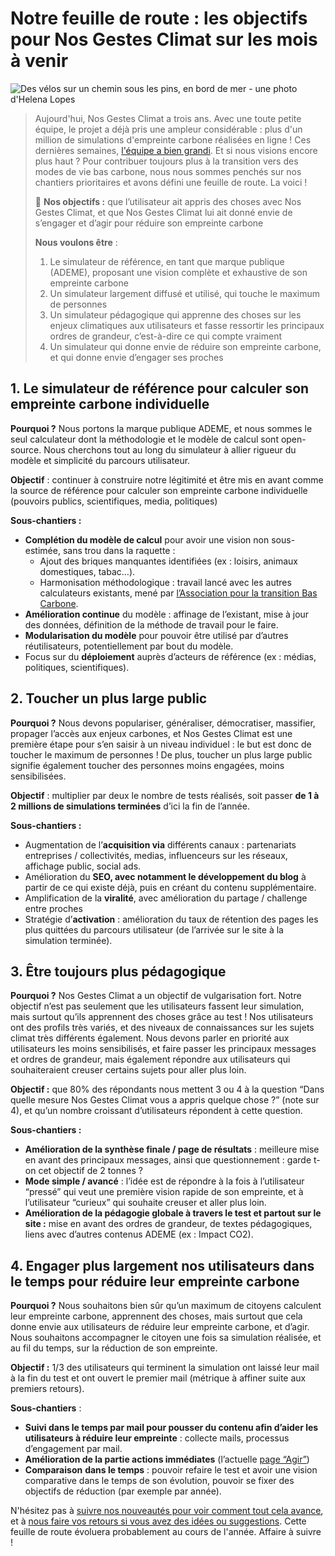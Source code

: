 # Notre feuille de route : les objectifs pour Nos Gestes Climat sur les mois à venir

![Des vélos sur un chemin sous les pins, en bord de mer - une photo d'Helena Lopes](/images/pexels-helena-lopes-4409455.jpg)

> Aujourd'hui, Nos Gestes Climat a trois ans. Avec une toute petite équipe, le projet a déjà pris une ampleur considérable : plus d'un million de simulations d'empreinte carbone réalisées en ligne !
> Ces dernières semaines, [l'équipe a bien grandi](https://beta.gouv.fr/startups/nosgestesclimat.html). Et si nous visions encore plus haut ?
> Pour contribuer toujours plus à la transition vers des modes de vie bas carbone, nous nous sommes penchés sur nos chantiers prioritaires et avons défini une feuille de route. La voici !
>
> 📢 **Nos objectifs :** que l’utilisateur ait appris des choses avec Nos Gestes Climat, et que Nos Gestes Climat lui ait donné envie de s’engager et d’agir pour réduire son empreinte carbone
>
> **Nous voulons être** :
>
> 1. Le simulateur de référence, en tant que marque publique (ADEME), proposant une vision complète et exhaustive de son empreinte carbone
> 2. Un simulateur largement diffusé et utilisé, qui touche le maximum de personnes
> 3. Un simulateur pédagogique qui apprenne des choses sur les enjeux climatiques aux utilisateurs et fasse ressortir les principaux ordres de grandeur, c’est-à-dire ce qui compte vraiment
> 4. Un simulateur qui donne envie de réduire son empreinte carbone, et qui donne envie d’engager ses proches

## 1. Le simulateur de référence pour calculer son empreinte carbone individuelle

**Pourquoi ?** Nous portons la marque publique ADEME, et nous sommes le seul calculateur dont la méthodologie et le modèle de calcul sont open-source. Nous cherchons tout au long du simulateur à allier rigueur du modèle et simplicité du parcours utilisateur.

**Objectif** : continuer à construire notre légitimité et être mis en avant comme la source de référence pour calculer son empreinte carbone individuelle (pouvoirs publics, scientifiques, media, politiques)

**Sous-chantiers :**

-   **Complétion du modèle de calcul** pour avoir une vision non sous-estimée, sans trou dans la raquette :
    -   Ajout des briques manquantes identifiées (ex : loisirs, animaux domestiques, tabac…).
    -   Harmonisation méthodologique : travail lancé avec les autres calculateurs existants, mené par [l’Association pour la transition Bas Carbone](https://abc-transitionbascarbone.fr/).
-   **Amélioration continue** du modèle : affinage de l’existant, mise à jour des données, définition de la méthode de travail pour le faire.
-   **Modularisation du modèle** pour pouvoir être utilisé par d’autres réutilisateurs, potentiellement par bout du modèle.
-   Focus sur du **déploiement** auprès d’acteurs de référence (ex : médias, politiques, scientifiques).

## 2. Toucher un plus large public

**Pourquoi ?** Nous devons populariser, généraliser, démocratiser, massifier, propager l’accès aux enjeux carbones, et Nos Gestes Climat est une première étape pour s’en saisir à un niveau individuel : le but est donc de toucher le maximum de personnes ! De plus, toucher un plus large public signifie également toucher des personnes moins engagées, moins sensibilisées.

**Objectif** : multiplier par deux le nombre de tests réalisés, soit passer **de 1 à 2 millions de simulations terminées** d’ici la fin de l’année.

**Sous-chantiers :**

-   Augmentation de l’**acquisition via** différents canaux : partenariats entreprises / collectivités, medias, influenceurs sur les réseaux, affichage public, social ads.
-   Amélioration du **SEO, avec notamment le développement du blog** à partir de ce qui existe déjà, puis en créant du contenu supplémentaire.
-   Amplification de la **viralité**, avec amélioration du partage / challenge entre proches
-   Stratégie d’**activation** : amélioration du taux de rétention des pages les plus quittées du parcours utilisateur (de l’arrivée sur le site à la simulation terminée).

## 3. Être toujours plus pédagogique

**Pourquoi ?** Nos Gestes Climat a un objectif de vulgarisation fort. Notre objectif n’est pas seulement que les utilisateurs fassent leur simulation, mais surtout qu’ils apprennent des choses grâce au test ! Nos utilisateurs ont des profils très variés, et des niveaux de connaissances sur les sujets climat très différents également. Nous devons parler en priorité aux utilisateurs les moins sensibilisés, et faire passer les principaux messages et ordres de grandeur, mais également répondre aux utilisateurs qui souhaiteraient creuser certains sujets pour aller plus loin.

**Objectif :** que 80% des répondants nous mettent 3 ou 4 à la question “Dans quelle mesure Nos Gestes Climat vous a appris quelque chose ?” (note sur 4), et qu’un nombre croissant d’utilisateurs répondent à cette question.

**Sous-chantiers :**

-   **Amélioration de la synthèse finale / page de résultats** : meilleure mise en avant des principaux messages, ainsi que questionnement : garde t-on cet objectif de 2 tonnes ?
-   **Mode simple / avancé** : l’idée est de répondre à la fois à l’utilisateur “pressé” qui veut une première vision rapide de son empreinte, et à l’utilisateur “curieux” qui souhaite creuser et aller plus loin.
-   **Amélioration de la pédagogie globale à travers le test et partout sur le site :** mise en avant des ordres de grandeur, de textes pédagogiques, liens avec d’autres contenus ADEME (ex : Impact CO2).

## 4. Engager plus largement nos utilisateurs dans le temps pour réduire leur empreinte carbone

**Pourquoi ?** Nous souhaitons bien sûr qu’un maximum de citoyens calculent leur empreinte carbone, apprennent des choses, mais surtout que cela donne envie aux utilisateurs de réduire leur empreinte carbone, et d’agir. Nous souhaitons accompagner le citoyen une fois sa simulation réalisée, et au fil du temps, sur la réduction de son empreinte.

**Objectif :** 1/3 des utilisateurs qui terminent la simulation ont laissé leur mail à la fin du test et ont ouvert le premier mail (métrique à affiner suite aux premiers retours).

**Sous-chantiers** :

-   **Suivi dans le temps par mail pour pousser du contenu afin d’aider les utilisateurs à réduire leur empreinte** : collecte mails, processus d’engagement par mail.
-   **Amélioration de la partie actions immédiates** (l’actuelle [page “Agir”](https://nosgestesclimat.fr/actions))
-   **Comparaison** **dans le temps** : pouvoir refaire le test et avoir une vision comparative dans le temps de son évolution, pouvoir se fixer des objectifs de réduction (par exemple par année).

N'hésitez pas à [suivre nos nouveautés pour voir comment tout cela avance](https://nosgestesclimat.fr/nouveaut%C3%A9s), et à [nous faire vos retours si vous avez des idées ou suggestions](https://nosgestesclimat.fr/contact). Cette feuille de route évoluera probablement au cours de l'année. Affaire à suivre !
